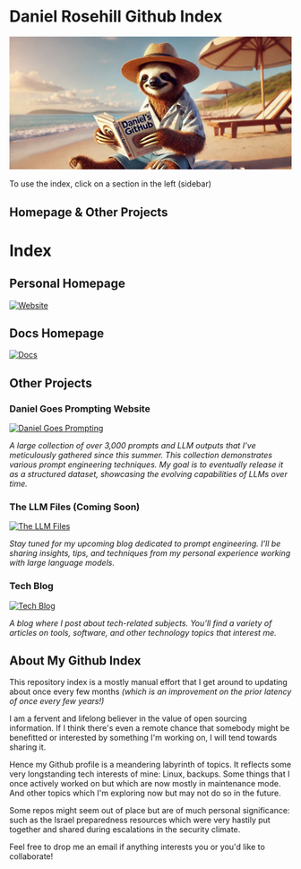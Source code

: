 # Daniel Rosehill Github Index

![alt text](images/banner.webp)

 To use the index, click on a section in the left (sidebar)

 ## Homepage & Other Projects

 # Index

## Personal Homepage
[![Website](https://img.shields.io/badge/Website-danielrosehill.com-blue?style=flat-square)](https://danielrosehill.com)

## Docs Homepage
[![Docs](https://img.shields.io/badge/Docs-docs.bydanielrosehill.com-blue?style=flat-square)](https://docs.bydanielrosehill.com/)

## Other Projects

### Daniel Goes Prompting Website
[![Daniel Goes Prompting](https://img.shields.io/badge/Website-danielgoesprompting.com-blue?style=flat-square)](https://danielgoesprompting.com/)

*A large collection of over 3,000 prompts and LLM outputs that I’ve meticulously gathered since this summer. This collection demonstrates various prompt engineering techniques. My goal is to eventually release it as a structured dataset, showcasing the evolving capabilities of LLMs over time.*

### The LLM Files (Coming Soon)
[![The LLM Files](https://img.shields.io/badge/Website-thellmfiles.com-blue?style=flat-square)](https://thellmfiles.com/)

*Stay tuned for my upcoming blog dedicated to prompt engineering. I’ll be sharing insights, tips, and techniques from my personal experience working with large language models.*

### Tech Blog
[![Tech Blog](https://img.shields.io/badge/Blog-blogs.danielrosehill.com-blue?style=flat-square)](https://blogs.danielrosehill.com/)

*A blog where I post about tech-related subjects. You’ll find a variety of articles on tools, software, and other technology topics that interest me.*

## About My Github Index

This repository index is a mostly manual effort that I get around to updating about once every few months *(which is an improvement on the prior latency of once every few years!)*

I am a fervent and lifelong believer in the value of open sourcing information. If I think there's even a remote chance that somebody might be benefitted or interested by something I'm working on, I will tend towards sharing it. 

Hence my Github profile is a meandering labyrinth of topics. It reflects some very longstanding tech interests of mine: Linux, backups. Some things that I once actively worked on but which are now mostly in maintenance mode. And other topics which I'm exploring now but may not do so in the future. 

Some repos might seem out of place but are of much personal significance: such as the Israel preparedness resources which were very hastily put together and shared during escalations in the security climate. 

Feel free to drop me an email if anything interests you or you'd like to collaborate! 